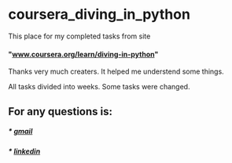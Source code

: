 # coursera_diving_in_python


This place for my completed tasks from site 
#### "www.coursera.org/learn/diving-in-python"
Thanks very much creaters. It helped me understend some things. 

All tasks divided into weeks. Some tasks were changed.

## For any questions is:

##### * [gmail](visvo.tv.hub@gmail.com)
##### * [linkedin](https://www.linkedin.com/in/%D0%B4%D0%B8%D0%BC%D0%B0-visvo-tv-251727200/)
